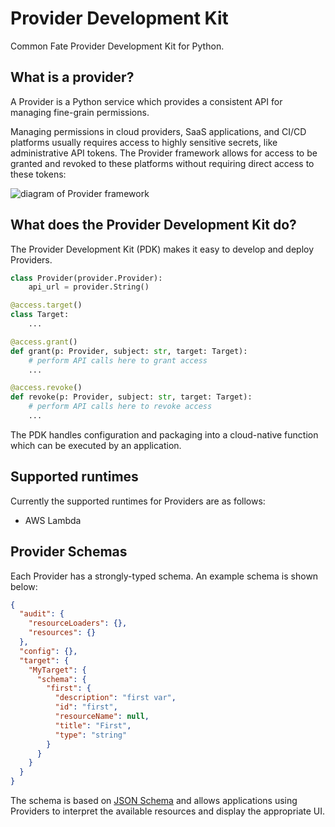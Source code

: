 # Provider Development Kit

Common Fate Provider Development Kit for Python.

## What is a provider?

A Provider is a Python service which provides a consistent API for managing fine-grain permissions.

Managing permissions in cloud providers, SaaS applications, and CI/CD platforms usually requires access to highly sensitive secrets, like administrative API tokens. The Provider framework allows for access to be granted and revoked to these platforms without requiring direct access to these tokens:

![diagram of Provider framework](./docs/provider.drawio.svg)

## What does the Provider Development Kit do?

The Provider Development Kit (PDK) makes it easy to develop and deploy Providers.

```python
class Provider(provider.Provider):
    api_url = provider.String()

@access.target()
class Target:
    ...

@access.grant()
def grant(p: Provider, subject: str, target: Target):
    # perform API calls here to grant access
    ...

@access.revoke()
def revoke(p: Provider, subject: str, target: Target):
    # perform API calls here to revoke access
    ...
```

The PDK handles configuration and packaging into a cloud-native function which can be executed by an application.

## Supported runtimes

Currently the supported runtimes for Providers are as follows:

- AWS Lambda

## Provider Schemas

Each Provider has a strongly-typed schema. An example schema is shown below:

```json
{
  "audit": {
    "resourceLoaders": {},
    "resources": {}
  },
  "config": {},
  "target": {
    "MyTarget": {
      "schema": {
        "first": {
          "description": "first var",
          "id": "first",
          "resourceName": null,
          "title": "First",
          "type": "string"
        }
      }
    }
  }
}
```

The schema is based on [JSON Schema](https://json-schema.org/) and allows applications using Providers to interpret the available resources and display the appropriate UI.
